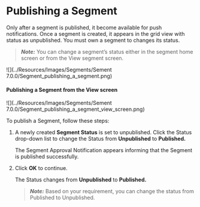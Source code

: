                            

Publishing a Segment
====================

Only after a segment is published, it become available for push notifications. Once a segment is created, it appears in the grid view with status as unpublished. You must own a segment to changes its status.

> **_Note:_** You can change a segment’s status either in the segment home screen or from the View segment screen.

![](../Resources/Images/Segments/Sement 7.0.0/Segment_publishing_a_segment.png)

#### Publishing a Segment from the View screen

![](../Resources/Images/Segments/Sement 7.0.0/Segment_publishing_a_segment_view_screen.png)

To publish a Segment, follow these steps:

1.  A newly created **Segment Status** is set to unpublished. Click the Status drop-down list to change the Status from **Unpublished** to **Published.**
    
    The Segment Approval Notification appears informing that the Segment is published successfully.
    
2.  Click **OK** to continue.
    
    The Status changes from **Unpublished** to **Published.**
    
    > **_Note:_** Based on your requirement, you can change the status from Published to Unpublished.
